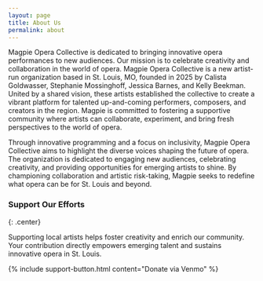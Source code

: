 ```yaml
---
layout: page
title: About Us
permalink: about
---
```


Magpie Opera Collective is dedicated to bringing innovative opera performances to new audiences. Our mission is to celebrate creativity and collaboration in the world of opera.
Magpie Opera Collective is a new artist-run organization based in St. Louis, MO, founded in 2025 by Calista Goldwasser, Stephanie Mossinghoff, Jessica Barnes, and Kelly Beekman. United by a shared vision, these artists established the collective to create a vibrant platform for talented up-and-coming performers, composers, and creators in the region. Magpie is committed to fostering a supportive community where artists can collaborate, experiment, and bring fresh perspectives to the world of opera.

Through innovative programming and a focus on inclusivity, Magpie Opera Collective aims to highlight the diverse voices shaping the future of opera. The organization is dedicated to engaging new audiences, celebrating creativity, and providing opportunities for emerging artists to shine. By championing collaboration and artistic risk-taking, Magpie seeks to redefine what opera can be for St. Louis and beyond.

### Support Our Efforts 
{: .center}

Supporting local artists helps foster creativity and enrich our community. Your contribution directly empowers emerging talent and sustains innovative opera in St. Louis.  

<div class="center">
{% include support-button.html content="Donate via Venmo" %}
</div>
